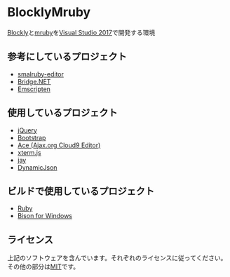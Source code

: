 # BlocklyMruby
[Blockly](https://github.com/google/blockly)と[mruby](https://github.com/mruby/mruby)を[Visual Studio 2017](https://docs.microsoft.com/ja-jp/visualstudio/?view=vs-2017)で開発する環境

## 参考にしているプロジェクト
* [smalruby-editor](https://github.com/smalruby/smalruby-editor)
* [Bridge.NET](https://github.com/bridgedotnet/Bridge)
* [Emscripten](https://github.com/kripken/emscripten)

## 使用しているプロジェクト
* [jQuery](https://github.com/jquery/jquery)
* [Bootstrap](https://github.com/twbs/bootstrap)
* [Ace (Ajax.org Cloud9 Editor)](https://github.com/ajaxorg/ace/)
* [xterm.js](https://github.com/sourcelair/xterm.js)
* [jay](https://www.cs.rit.edu/~ats/projects/lp/doc/jay/package-summary.html)
* [DynamicJson](http://dynamicjson.codeplex.com/)

## ビルドで使用しているプロジェクト
* [Ruby](http://www.ruby-lang.org/ja/)
* [Bison for Windows](http://gnuwin32.sourceforge.net/packages/bison.htm)

## ライセンス
上記のソフトウェアを含んでいます。それぞれのライセンスに従ってください。
その他の部分は[MIT](LICENSE)です。
